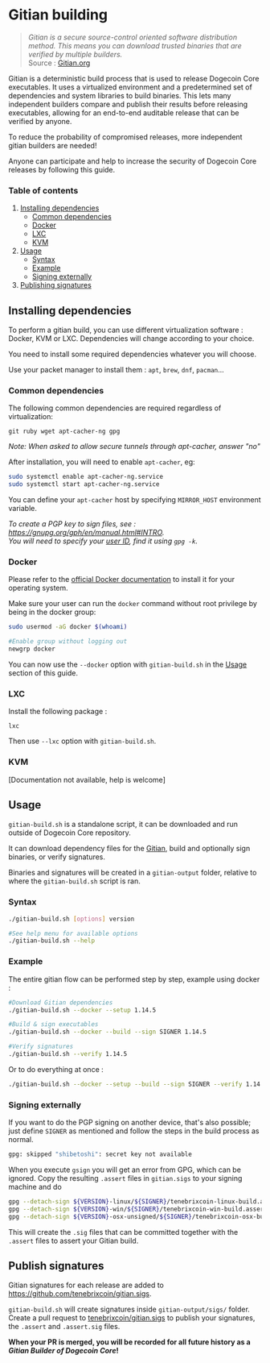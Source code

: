 
# Gitian building

> *Gitian is a secure source-control oriented software distribution method. This means you can download trusted binaries that are verified by multiple builders.*  
Source : [Gitian.org](https://gitian.org/)

Gitian is a deterministic build process that is used to release Dogecoin Core executables. It uses a virtualized environment and a predetermined set of dependencies and system libraries to build binaries. This lets many independent builders compare and publish their results before releasing executables, allowing for an end-to-end auditable release that can be verified by anyone.

To reduce the probability of compromised releases, more independent gitian builders are needed!

Anyone can participate and help to increase the security of Dogecoin Core releases by following this guide.

### Table of contents

1. [Installing dependencies](#installing-dependencies)
    * [Common dependencies](#common-dependencies)
    * [Docker](#docker)
    * [LXC](#lxc)
    * [KVM](#kvm)
2. [Usage](#usage)
    * [Syntax](#syntax)
    * [Example](#example)
    * [Signing externally](#signing-externally)
3. [Publishing signatures](#publishing-signatures)

## Installing dependencies

To perform a gitian build, you can use different virtualization software : Docker, KVM or LXC. Dependencies will change according to your choice.

You need to install some required dependencies whatever you will choose.  

Use your packet manager to install them : `apt`, `brew`, `dnf`, `pacman`...

### Common dependencies

The following common dependencies are required regardless of virtualization:
```
git ruby wget apt-cacher-ng gpg
```

_Note: When asked to allow secure tunnels through apt-cacher, answer "no"_

After installation, you will need to enable `apt-cacher`, eg:

```bash
sudo systemctl enable apt-cacher-ng.service
sudo systemctl start apt-cacher-ng.service
```

You can define your `apt-cacher` host by specifying `MIRROR_HOST` environment variable.

*To create a PGP key to sign files, see : https://gnupg.org/gph/en/manual.html#INTRO.  
You will need to specify your [user ID](https://www.gnupg.org/documentation/manuals/gnupg/Specify-a-User-ID.html), find it using `gpg -k`.*

### Docker

Please refer to the [official Docker documentation](https://docs.docker.com/engine/install/) to install it for your operating system.

Make sure your user can run the `docker` command without root privilege by being in the docker group:
```bash
sudo usermod -aG docker $(whoami)

#Enable group without logging out
newgrp docker
```

You can now use the `--docker` option with `gitian-build.sh` in the [Usage](#usage) section of this guide.

### LXC
Install the following package :
```
lxc
```

Then use `--lxc` option with `gitian-build.sh`.

### KVM

[Documentation not available, help is welcome]

## Usage

`gitian-build.sh` is a standalone script, it can be downloaded and run outside of Dogecoin Core repository.

It can download dependency files for the [Gitian](https://github.com/devrandom/gitian-builder), build and optionally sign binaries, or verify signatures.

Binaries and signatures will be created in a `gitian-output` folder, relative to where the
`gitian-build.sh` script is ran.

### Syntax

```bash
./gitian-build.sh [options] version

#See help menu for available options
./gitian-build.sh --help
```

### Example

The entire gitian flow can be performed step by step, example using docker :
```bash
#Download Gitian dependencies
./gitian-build.sh --docker --setup 1.14.5

#Build & sign executables
./gitian-build.sh --docker --build --sign SIGNER 1.14.5

#Verify signatures
./gitian-build.sh --verify 1.14.5
```

Or to do everything at once :
```bash
./gitian-build.sh --docker --setup --build --sign SIGNER --verify 1.14.5
```

### Signing externally

If you want to do the PGP signing on another device, that's also possible; just define `SIGNER` as mentioned
and follow the steps in the build process as normal.

```bash
gpg: skipped "shibetoshi": secret key not available
```

When you execute `gsign` you will get an error from GPG, which can be ignored. Copy the resulting `.assert` files in `gitian.sigs` to your signing machine and do

```bash
gpg --detach-sign ${VERSION}-linux/${SIGNER}/tenebrixcoin-linux-build.assert
gpg --detach-sign ${VERSION}-win/${SIGNER}/tenebrixcoin-win-build.assert
gpg --detach-sign ${VERSION}-osx-unsigned/${SIGNER}/tenebrixcoin-osx-build.assert
```

This will create the `.sig` files that can be committed together with the `.assert` files to assert your Gitian build.

## Publish signatures

Gitian signatures for each release are added to https://github.com/tenebrixcoin/gitian.sigs.

`gitian-build.sh` will create signatures inside `gitian-output/sigs/` folder. Create a pull request to [tenebrixcoin/gitian.sigs](https://github.com/tenebrixcoin/gitian.sigs) to publish your signatures, the `.assert` and `.assert.sig` files.

**When your PR is merged, you will be recorded for all future history as a *Gitian Builder of Dogecoin Core*!**
